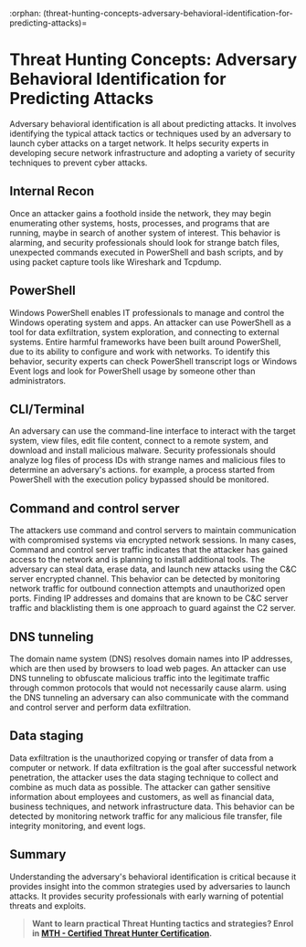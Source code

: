 :orphan:
(threat-hunting-concepts-adversary-behavioral-identification-for-predicting-attacks)=
# Threat Hunting Concepts: Adversary Behavioral Identification for Predicting Attacks
 

Adversary behavioral identification is all about predicting attacks. It involves identifying the typical attack tactics or techniques used by an adversary to launch cyber attacks on a target network. It helps security experts in developing secure network infrastructure and adopting a variety of security techniques to prevent cyber attacks.

## Internal Recon

Once an attacker gains a foothold inside the network, they may begin enumerating other systems, hosts, processes, and programs that are running, maybe in search of another system of interest. This behavior is alarming, and security professionals should look for strange batch files, unexpected commands executed in PowerShell and bash scripts, and by using packet capture tools like Wireshark and Tcpdump.

## PowerShell 

Windows PowerShell enables IT professionals to manage and control the Windows operating system and apps. An attacker can use PowerShell as a tool for data exfiltration, system exploration, and connecting to external systems. Entire harmful frameworks have been built around PowerShell, due to its ability to configure and work with networks. To identify this behavior, security experts can check PowerShell transcript logs or Windows Event logs and look for PowerShell usage by someone other than administrators.

## CLI/Terminal 

An adversary can use the command-line interface to interact with the target system, view files, edit file content, connect to a remote system, and download and install malicious malware. Security professionals should analyze log files of process IDs with strange names and malicious files to determine an adversary's actions. for example, a process started from PowerShell with the execution policy bypassed should be monitored.

## Command and control server

The attackers use command and control servers to maintain communication with compromised systems via encrypted network sessions. In many cases, Command and control server traffic indicates that the attacker has gained access to the network and is planning to install additional tools. The adversary can steal data, erase data, and launch new attacks using the C&C server encrypted channel. This behavior can be detected by monitoring network traffic for outbound connection attempts and unauthorized open ports. Finding IP addresses and domains that are known to be C&C server traffic and blacklisting them is one approach to guard against the C2 server.

## DNS tunneling

The domain name system (DNS) resolves domain names into IP addresses, which are then used by browsers to load web pages. An attacker can use DNS tunneling to obfuscate malicious traffic into the legitimate traffic through common protocols that would not necessarily cause alarm. using the DNS tunneling an adversary can also communicate with the command and control server and perform data exfiltration. 

## Data staging

Data exfiltration is the unauthorized copying or transfer of data from a computer or network. If data exfiltration is the goal after successful network penetration, the attacker uses the data staging technique to collect and combine as much data as possible. The attacker can gather sensitive information about employees and customers, as well as financial data, business techniques, and network infrastructure data. This behavior can be detected by monitoring network traffic for any malicious file transfer, file integrity monitoring, and event logs.

## Summary

Understanding the adversary's behavioral identification is critical because it provides insight into the common strategies used by adversaries to launch attacks. It provides security professionals with early warning of potential threats and exploits.

> **Want to learn practical Threat Hunting tactics and strategies? Enrol in [MTH - Certified Threat Hunter Certification](https://www.mosse-institute.com/certifications/mth-certified-threat-hunter.html).**